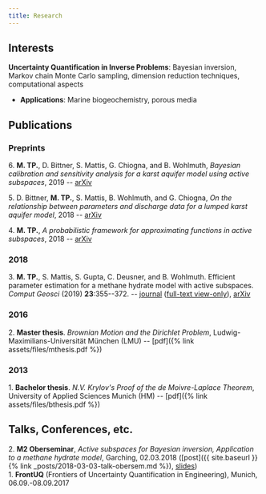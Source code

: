 ```yaml
---
title: Research
---
```

## Interests
**Uncertainty Quantification in Inverse Problems**: Bayesian inversion, Markov chain Monte Carlo sampling, dimension reduction techniques, computational aspects
- **Applications**: Marine biogeochemistry, porous media

## Publications
### Preprints
6\. **M. TP.**, D. Bittner, S. Mattis, G. Chiogna, and B. Wohlmuth, _Bayesian calibration and sensitivity analysis for a karst aquifer model using active subspaces_, 2019 -- [arXiv](https://arxiv.org/abs/1901.03283)

5\. D. Bittner, **M. TP.**, S. Mattis, B. Wohlmuth, and G. Chiogna, _On the relationship between parameters and discharge data for a lumped karst aquifer model_, 2018 -- [arXiv](https://arxiv.org/abs/1808.07009)

4\. **M. TP.**, _A probabilistic framework for approximating functions in active subspaces_, 2018 -- [arXiv](https://arxiv.org/abs/1809.06581)

### 2018
3\. **M. TP.**, S. Mattis, S. Gupta, C. Deusner, and B. Wohlmuth.
Efficient parameter estimation for a methane hydrate model with active subspaces. _Comput Geosci_ (2019) __23__:355--372. -- [journal](https://link.springer.com/article/10.1007%2Fs10596-018-9769-x) ([full-text view-only](https://link.springer.com/epdf/10.1007%2Fs10596-018-9769-x)), [arXiv](https://arxiv.org/abs/1801.09499)

### 2016
2\. **Master thesis**. *Brownian Motion and the Dirichlet Problem*, Ludwig-Maximilians-Universität München (LMU) -- [pdf]({% link assets/files/mthesis.pdf %})

### 2013
1\. **Bachelor thesis**. *N.V. Krylov's Proof of the de Moivre-Laplace Theorem*, University of Applied Sciences Munich (HM) -- [pdf]({% link assets/files/bthesis.pdf %})

## Talks, Conferences, etc.
2\. **M2 Oberseminar**, *Active subspaces for Bayesian inversion, Application to a methane hydrate model*, Garching, 02.03.2018 ([post]({{ site.baseurl }}{% link _posts/2018-03-03-talk-obersem.md %}), [slides](/assets/files/talk-obersem.pdf))  
1\. **FrontUQ** (Frontiers of Uncertainty Quantification in Engineering), Munich, 06.09.-08.09.2017 
